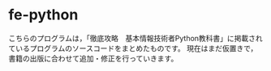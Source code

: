 # fe-python
こちらのプログラムは，「徹底攻略　基本情報技術者Python教科書」に掲載されているプログラムのソースコードをまとめたものです。
現在はまだ仮置きで，書籍の出版に合わせて追加・修正を行っていきます。
